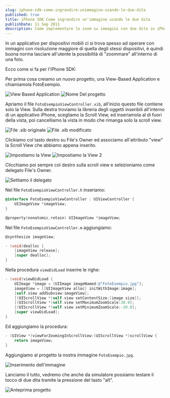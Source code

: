 ```yaml
---
slug: iphone-sdk-come-ingrandire-unimmagine-usando-le-due-dita
published: true
title: iPhone SDK Come ingrandire un'immagine usando le due dita
publishDate: 11 Sep 2011
description: Come implementare lo zoom su immagini con due dita in iPhone SDK.
---
```


In un applicativo per dispositivi mobili ci si trova spesso ad operare con immagini con risoluzione maggiore di quella degli stessi dispositivi, è quindi buona norma lasciare all'utente la possibilità di "zoommare" all'interno di una foto.

Ecco come si fa per l'iPhone SDK:

Per prima cosa creiamo un nuovo progetto, una View-Based Application e chiamiamola FotoEsempio.

![View Based Application](../assets/CreaProgetto.png)
![Nome Del progetto](../assets/NomeProgetto.png)

Apriamo il file `FotoEsempioViewController.xib`, all'inizio questo file contiene solo la View.
Sulla destra troviamo la libreria degli oggetti inseribili all'interno di un applicativo iPhone, scegliamo la Scroll View, ed inseriamola al di fuori della vista, poi cancelliamo la vista in modo che rimanga solo la scroll view.

![File .xib originale](../assets/XibOriginale.png)
![File .xib modificato](../assets/XibModificato.png)

Clickiamo col tasto destro su File's Owner ed associamo all'attributo "view" la Scroll View che abbiamo appena inserito.

![Impostiamo la View](../assets/ImpostaView.png)
![Impostiamo la View 2](../assets/ImpostaView2.png)

Clicchiamo poi sempre col destro sulla scroll view e selezioniamo come delegato File's Owner.

![Settiamo il delegato](../assets/Delegato.png)

Nel file `FotoEsempioViewController.h` inseriamo:

```objective-c
@interface FotoEsempioViewController : UIViewController {
    UIImageView *imageView;
}

@property(nonatomic,retain) UIImageView *imageView;
```

Nel file `FotoEsempioViewController.m` aggiungiamo:

```objective-c
@synthesize imageView;

- (void)dealloc {
    [imageView release];
    [super dealloc];
}
```

Nella procedura `viewDidLoad` inserire le righe:

```objective-c
- (void)viewDidLoad {
    UIImage *image = [UIImage imageNamed:@"FotoEsempio.jpg"];
    imageView = [[UIImageView alloc] initWithImage:image];
    [self.view addSubview:imageView];
    [(UIScrollView *)self.view setContentSize:[image size]];
    [(UIScrollView *)self.view setMaximumZoomScale:20.0];
    [(UIScrollView *)self.view setMinimumZoomScale:-20.0];
    [super viewDidLoad];
}
```

Ed aggiungiamo la procedura:

```objective-c
- (UIView *)viewForZoomingInScrollView:(UIScrollView *)scrollView {
    return imageView;
}
```

Aggiungiamo al progetto la nostra immagine `FotoEsempio.jpg`.

![Inserimento dell'immagine](../assets/CopyFile.png)

Lanciamo il tutto, vedremo che anche da simulatore possiamo testare il tocco di due dita tramite la pressione del tasto "alt".

![Anteprima progetto](../assets/Preview.png)
